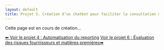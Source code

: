 ```yaml
---
layout: default
title: Projet 5. Création d’un chatbot pour faciliter la consultation de documents techniques
---
```


Cette page est en cours de création...

<div class="projet-navigation">
  <a href="{{ site.baseurl }}/projet4" class="prev-projet">⬅ Voir le projet 4 : Automatisation du reporting</a>
  <a href="{{ site.baseurl }}/projet6" class="next-projet">Voir le projet 6 : Évaluation des risques fournisseurs et matières premières➡</a>
</div>